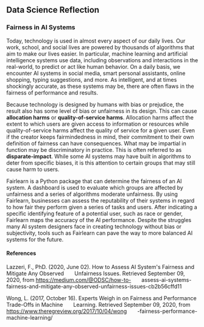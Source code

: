 ## Data Science Reflection

### Fairness in AI Systems

Today, technology is used in almost every aspect of our daily lives. Our work, school, and social lives are powered by thousands of algorithms that aim to make our lives easier.
In particular, machine learning and artificial intelligence systems use data, including observations and interactions in the real-world, to predict or act like human behavior.
On a daily basis, we encounter AI systems in social media, smart personal assistants, online shopping, typing suggestions, and more. As intelligent, and at times shockingly
accurate, as these systems may be, there are often flaws in the fairness of performance and results.

Because technology is designed by humans with bias or prejudice, the result also has some level of bias or unfairness in its design. This can cause **allocation harms** or 
**quality-of-service harms**. Allocation harms affect the extent to which users are given access to information or resources while quality-of-service harms affect the quality of 
service for a given user. Even if the creator keeps fairmindedness in mind, their commitment to their own definition of fairness can have consequences. What may be impartial 
in function may be discriminatory in practice. This is often referred to as **disparate-impact**. While some AI systems may have built in algorithms to deter from specific biases,
it is this attention to certain groups that may still cause harm to users. 

Fairlearn is a Python package that can determine the fairness of an AI system. A dashboard is used to evaluate which groups are affected by unfairness and a series of 
algorithms moderate unfairness. By using Fairlearn, businesses can assess the reputability of their systems in regard to how fair they perform given a series of tasks
and users.  After indicating a specific identifying feature of a potential user, such as race or gender, Fairlearn maps the accuracy of the AI performance.  Despite the
struggles many AI system designers face in creating technology without bias or subjectivity, tools such as Fairlearn can pave the way to more balanced AI systems for the future.


#### References

Lazzeri, F., PhD. (2020, June 02). How to Assess AI System's Fairness and Mitigate Any Observed &nbsp;&nbsp;&nbsp;&nbsp;&nbsp;&nbsp;Unfairness Issues. Retrieved September 09,
2020, from https://medium.com/@ODSC/how-to- &nbsp;&nbsp;&nbsp;&nbsp;&nbsp;&nbsp;assess-ai-systems-fairness-and-mitigate-any-observed-unfairness-issues-cb2b56cffd11

Wong, L. (2017, October 16). Experts Weigh in on Fairness and Performance Trade-Offs in Machine &nbsp;&nbsp;&nbsp;&nbsp;&nbsp;&nbsp;Learning. Retrieved September 09, 2020, 
from https://www.theregreview.org/2017/10/04/wong &nbsp;&nbsp;&nbsp;&nbsp;&nbsp;&nbsp;-fairness-performance-machine-learning/
